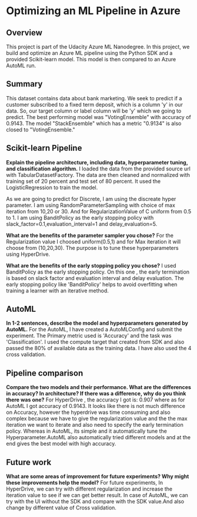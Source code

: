 # Optimizing an ML Pipeline in Azure

## Overview
This project is part of the Udacity Azure ML Nanodegree.
In this project, we build and optimize an Azure ML pipeline using the Python SDK and a provided Scikit-learn model.
This model is then compared to an Azure AutoML run.

## Summary
This dataset contains data about bank marketing. We seek to predict if a customer subscribed to a fixed term deposit, which is a column 'y' in our data.
So, our target column or label column will be 'y' which we going to predict.
The best performing model was "VotingEnsemble" with accuracy of 0.9143. The model "StackEnsemble" which has a metric "0.9134" is also closed to "VotingEnsemble."

## Scikit-learn Pipeline
**Explain the pipeline architecture, including data, hyperparameter tuning, and classification algorithm.**
I loaded the data from the provided source url with TabularDatasetFactory. The data are then cleaned and normalized with training set of 20 percent and
test set of 80 percent. It used the LogisticRegression to train the model.

As we are going to predict for Discrete, I am using the discreate hyper parameter.
I am using RandomParameterSampling with choice of max iteration from 10,20 or 30. And for RegularizationValue of C uniform from 0.5 to 1.
I am using BanditPolicy as the early stopping policy with slack_factor=0.1,evaluation_interval=1 and delay_evaluation=5.

**What are the benefits of the parameter sampler you chose?**
For the Regularization value I choosed uniform(0.5,1) and for Max iteration it will choose from (10,20,30).
The purpose is to tune these hyperparameters using HyperDrive.

**What are the benefits of the early stopping policy you chose?**
I used BanditPolicy as the early stopping policy. On this one , the early termination is based on slack factor and evaluation interval and delay evaluation.
The early stopping policy like 'BanditPolicy' helps to avoid overfitting when training a learner with an iterative method.


## AutoML
**In 1-2 sentences, describe the model and hyperparameters generated by AutoML.**
For the AutoML, I have created a AutoMLConfig and submit the experiment. The Primary metric used is 'Accuracy' and the task was 'Classification'.
I used the compute target that created from SDK and also passed the 80% of available data as the training data. I have also used the 4 cross validation.


## Pipeline comparison
**Compare the two models and their performance. What are the differences in accuracy? In architecture? If there was a difference, why do you think there was one?**
For HyperDrive , the accuracy I got is: 0.907 where as for AutoML I got accuracy of 0.9143. It looks like there is not much difference on Accuracy, however the hyperdrive was time consuming and also complex because we have to give the regularization value and the the max iteration we want to iterate and also need to specify the early termination policy. Whereas in AutoML, its simple and it automatically tune the Hyperparameter.AutoML also automatically tried different models and at the end gives the best model with high accuracy.

## Future work
**What are some areas of improvement for future experiments? Why might these improvements help the model?**
For future experiments, In HyperDrive, we can try with different regularization and increase the iteration value to see if we can get better result.
In case of AutoML, we can try with the UI without the SDK and compare with the SDK value.And also change by different value of Cross validation.

